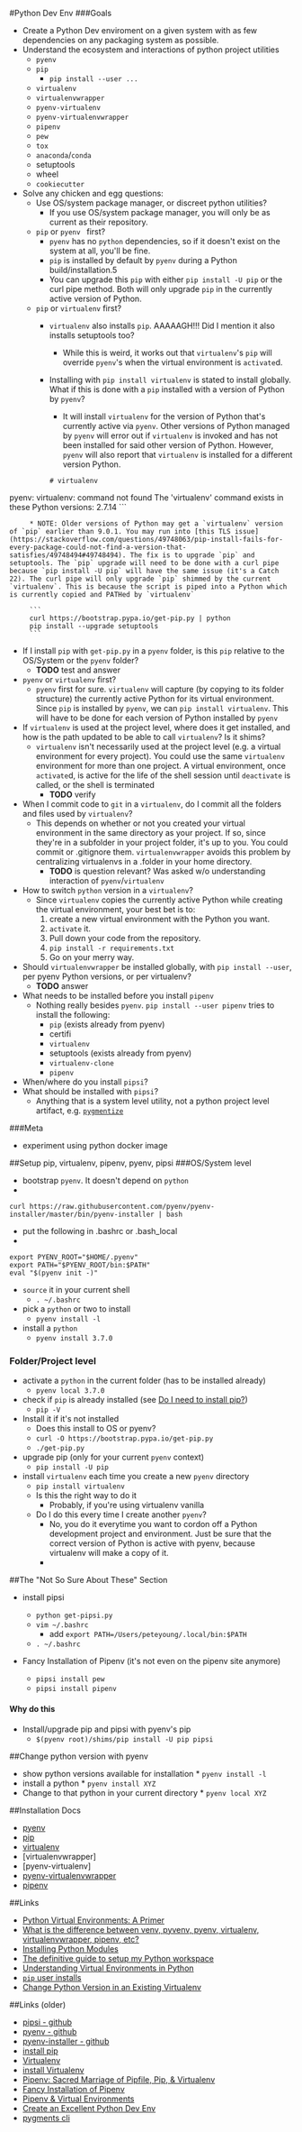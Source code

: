 #Python Dev Env
###Goals
* Create a Python Dev enviroment on a given system with as few dependencies on any packaging system as possible.
* Understand the ecosystem and interactions of python project utilities
   * `pyenv`
   * `pip`
      * `pip install --user ...`
   * `virtualenv`
   * `virtualenvwrapper`
   * `pyenv-virtualenv`
   * `pyenv-virtualenvwrapper`
   * `pipenv`
   * `pew`
   * `tox`
   * `anaconda`/`conda`
   * setuptools
   * wheel
   * `cookiecutter`
* Solve any chicken and egg questions: 
   * Use OS/system package manager, or discreet python utilities?
      * If you use OS/system package manager, you will only be as current as their repository.
   * `pip` or `pyenv ` first?
      * `pyenv` has no `python` dependencies, so if it doesn't exist on the system at all, you'll be fine.
      * `pip` is installed by default by `pyenv` during a Python build/installation.5
      * You can upgrade this `pip` with either `pip install -U pip` or the curl pipe method. Both will only upgrade `pip` in the currently active version of Python.
   * `pip` or `virtualenv` first?
      * `virtualenv` also installs `pip`. AAAAAGH!!! Did I mention it also installs setuptools too?
         * While this is weird, it works out that `virtualenv`'s `pip` will override `pyenv`'s when the virtual environment is `activate`d.
      * Installing with `pip install virtualenv` is stated to install globally. What if this is done with a `pip` installed with a version of Python by `pyenv`?
         * It will install `virtualenv` for the version of Python that's currently active via `pyenv`. Other versions of Python managed by `pyenv` will error out if `virtualenv` is invoked and has not been installed for said other version of Python. However, `pyenv` will also report that `virtualenv` is installed for a different version Python.
         
         ```
         # virtualenv
pyenv: virtualenv: command not found
The 'virtualenv' command exists in these Python versions:
  2.7.14
         ```
   
         * NOTE: Older versions of Python may get a `virtualenv` version of `pip` earlier than 9.0.1. You may run into [this TLS issue](https://stackoverflow.com/questions/49748063/pip-install-fails-for-every-package-could-not-find-a-version-that-satisfies/49748494#49748494). The fix is to upgrade `pip` and setuptools. The `pip` upgrade will need to be done with a curl pipe because `pip install -U pip` will have the same issue (it's a Catch 22). The curl pipe will only upgrade `pip` shimmed by the current `virtualenv`. This is because the script is piped into a Python which is currently copied and PATHed by `virtualenv`
         
         ```
         curl https://bootstrap.pypa.io/get-pip.py | python
         pip install --upgrade setuptools
         ```
            
   * If I install `pip` with `get-pip.py` in a `pyenv` folder, is this `pip` relative to the OS/System or the `pyenv` folder?
      * **TODO** test and answer
   * `pyenv` or `virtualenv` first?
      * `pyenv` first for sure. `virtualenv` will capture (by copying to its folder structure) the currently active Python for its virtual environment. Since `pip` is installed by `pyenv`, we can `pip install virtualenv`.	This will have to be done for each version of Python installed by `pyenv`
   * If `virtualenv` is used at the project level, where does it get installed, and how is the path updated to be able to call `virtualenv`? Is it shims?
      * `virtualenv` isn't necessarily used at the project level (e.g. a virtual environment for every project). You could use the same `virtualenv` environment for more than one project. A virtual environment, once `activate`d, is active for the life of the shell session until `deactivate` is called, or the shell is terminated
         * **TODO** verify
   * When I commit code to `git` in a `virtualenv`, do I commit all the folders and files used by `virtualenv`?
      * This depends on whether or not you created your virtual environment in the same directory as your project. If so, since they're in a subfolder in your project folder, it's up to you. You could commit or .gitignore them. `virtualenvwrapper` avoids this problem by centralizing virtualenvs in a .folder in your home directory.
         * **TODO** is question relevant? Was asked w/o understanding interaction of `pyenv`/`virtualenv`
   * How to switch `python` version in a `virtualenv`?
      * Since `virtualenv` copies the currently active Python while creating the virtual environment, your best bet is to:
         1.  create a new virtual environment with the Python you want.
         1. `activate` it.
         1. Pull down your code from the repository.
         1. `pip install -r requirements.txt`
         1. Go on your merry way.
   * Should `virtualenvwrapper` be installed globally, with `pip install --user`, per pyenv Python versions, or per virtualenv?
      * **TODO** answer
   * What needs to be installed before you install `pipenv`
      * Nothing really besides `pyenv`. `pip install --user pipenv` tries to install the following:
         * `pip` (exists already from pyenv)
         * certifi
         * `virtualenv`
         * setuptools (exists already from pyenv)
         * `virtualenv-clone`
         * `pipenv`
   * When/where do you install `pipsi`?
   * What should be installed with `pipsi`?
      * Anything that is a system level utility, not a python project level artifact, e.g. [`pygmentize`](http://pygments.org/docs/cmdline/)
      


###Meta
* experiment using python docker image

##Setup pip, virtualenv, pipenv, pyenv, pipsi
###OS/System level
* bootstrap `pyenv`. It doesn't depend on `python`
* 
```
curl https://raw.githubusercontent.com/pyenv/pyenv-installer/master/bin/pyenv-installer | bash
```

* put the following in .bashrc or .bash_local
* 
```
export PYENV_ROOT="$HOME/.pyenv"
export PATH="$PYENV_ROOT/bin:$PATH"
eval "$(pyenv init -)"
```
* `source` it in your current shell
   * `. ~/.bashrc`
* pick a `python` or two to install
   * `pyenv install -l`
* install a `python`
   * `pyenv install 3.7.0`

### Folder/Project level
* activate a `python` in the current folder (has to be installed already)
   * `pyenv local 3.7.0`
* check if `pip` is already installed (see [Do I need to install pip?](https://pip.pypa.io/en/stable/installing/#do-i-need-to-install-pip))
   * `pip -V`
* Install it if it's not installed
   * Does this install to OS or pyenv?
   * `curl -O https://bootstrap.pypa.io/get-pip.py`
   * `./get-pip.py`
* upgrade pip (only for your current `pyenv` context)
	* `pip install -U pip`
* install `virtualenv` each time you create a new `pyenv` directory
	* `pip install virtualenv`
	* Is this the right way to do it
	   * Probably, if you're using virtualenv vanilla
	* Do I do this every time I create another `pyenv`?
	   * No, you do it everytime you want to cordon off a Python development project and environment. Just be sure that the correct version of Python is active with pyenv, because virtualenv will make a copy of it.
	   *





##The "Not So Sure About These" Section

* install pipsi
	* `python get-pipsi.py`
	* `vim ~/.bashrc`
		* add `export PATH=/Users/peteyoung/.local/bin:$PATH`
	* `. ~/.bashrc`

* Fancy Installation of Pipenv (it's not even on the pipenv site anymore)
	* `pipsi install pew`
	* `pipsi install pipenv`
	 
#### Why do this
* Install/upgrade pip and pipsi with pyenv's pip
   * `$(pyenv root)/shims/pip install -U pip pipsi`


##Change python version with pyenv
* show python versions available for installation
   * 
`pyenv install -l`
* install a python
   * 
`pyenv install XYZ`
* Change to that python in your current directory
   * 
`pyenv local XYZ`


##Installation Docs
* [pyenv](https://github.com/pyenv/pyenv-installer#installation--update--uninstallation)
* [pip](https://virtualenv.pypa.io/en/stable/installation/)
* [virtualenv](https://virtualenv.pypa.io/en/stable/installation/)
* [virtualenvwrapper]
* [pyenv-virtualenv]
* [pyenv-virtualenvwrapper](https://github.com/pyenv/pyenv-virtualenvwrapper#installing-pyenv-virtualenvwrapper-as-a-pyenv-plugin)
* [pipenv](https://pipenv.readthedocs.io/en/latest/install/#installing-pipenv)

##Links
* [Python Virtual Environments: A Primer](https://realpython.com/python-virtual-environments-a-primer/)
* [What is the difference between venv, pyvenv, pyenv, virtualenv, virtualenvwrapper, pipenv, etc?](https://stackoverflow.com/questions/41573587/what-is-the-difference-between-venv-pyvenv-pyenv-virtualenv-virtualenvwrappe)
* [Installing Python Modules](https://docs.python.org/3/installing/index.html)
* [The definitive guide to setup my Python workspace](https://medium.com/@henriquebastos/the-definitive-guide-to-setup-my-python-workspace-628d68552e14)
* [Understanding Virtual Environments in Python](https://code.tutsplus.com/tutorials/understanding-virtual-environments-in-python--cms-28272)
* [`pip` user installs](https://pip.pypa.io/en/stable/user_guide/#user-installs)
* [Change Python Version in an Existing Virtualenv]()

##Links (older)
* [pipsi - github](https://github.com/mitsuhiko/pipsi)
* [pyenv - github](https://github.com/pyenv/pyenv)
* [pyenv-installer - github](https://github.com/pyenv/pyenv-installer)
* [install pip](https://pip.pypa.io/en/stable/installing/)
* [Virtualenv](https://virtualenv.pypa.io/en/stable/)
* [install Virtualenv](https://virtualenv.pypa.io/en/stable/installation/)
* [Pipenv: Sacred Marriage of Pipfile, Pip, & Virtualenv](http://docs.pipenv.org/en/latest/)
* [Fancy Installation of Pipenv](http://docs.pipenv.org/en/latest/advanced.html#fancy-installation-of-pipenv)
* [Pipenv & Virtual Environments](http://docs.pipenv.org/en/latest/basics.html#make-sure-you-ve-got-python-pip)
* [Create an Excellent Python Dev Env](http://www.dougalmatthews.com/2016/Nov/12/create-an-excellent-python-dev-env/)
* [pygments cli](http://pygments.org/docs/cmdline/)